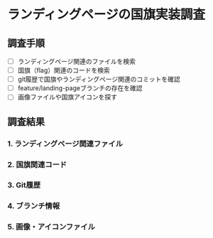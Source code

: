 # ランディングページの国旗実装調査

## 調査手順

- [ ] ランディングページ関連のファイルを検索
- [ ] 国旗（flag）関連のコードを検索
- [ ] git履歴で国旗やランディングページ関連のコミットを確認
- [ ] feature/landing-pageブランチの存在を確認
- [ ] 画像ファイルや国旗アイコンを探す

## 調査結果

### 1. ランディングページ関連ファイル

### 2. 国旗関連コード

### 3. Git履歴

### 4. ブランチ情報

### 5. 画像・アイコンファイル
